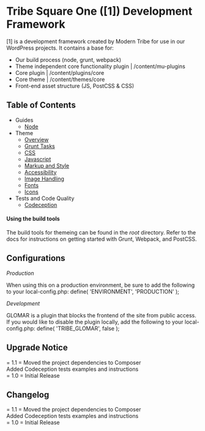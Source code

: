 #  Tribe Square One ([1]) Development Framework


[1] is a development framework created by Modern Tribe for use in our WordPress projects. It contains a base for:

* Our build process (node, grunt, webpack)
* Theme independent core functionality plugin | /content/mu-plugins
* Core plugin | /content/plugins/core
* Core theme | /content/themes/core
* Front-end asset structure (JS, PostCSS & CSS)

## Table of Contents

* Guides
  * [Node](/docs/guides/node.md)
* Theme
  * [Overview](/docs/theme/overview.md)
  * [Grunt Tasks](/docs/theme/grunt.md)
  * [CSS](/docs/theme/css/postcss.md)
  * [Javascript](/docs/theme/js/javascript.md)
  * [Markup and Style](/docs/theme/markup-and-style.md)
  * [Accessibility](/docs/theme/accessbility.md)
  * [Image Handling](/docs/theme/images.md)
  * [Fonts](/docs/theme/fonts.md)
  * [Icons](/docs/theme/icons.md)
* Tests and Code Quality
  * [Codeception](/docs/tests/codeception.md)



#### Using the build tools

The build tools for themeing can be found in the *root* directory. Refer to the docs for instructions on getting started with Grunt, Webpack, and PostCSS.


## Configurations


*Production*

When using this on a production environment, be sure to add the following to your local-config.php:
    define( 'ENVIRONMENT', 'PRODUCTION' );

*Development*

GLOMAR is a plugin that blocks the frontend of the site from public access. If you would like to disable the plugin locally, add the following to your local-config.php:
    define( 'TRIBE_GLOMAR', false );


## Upgrade Notice

= 1.1 =
Moved the project dependencies to Composer  
Added Codeception tests examples and instructions  
= 1.0 =
Initial Release


## Changelog


= 1.1 =
Moved the project dependencies to Composer  
Added Codeception tests examples and instructions  
= 1.0 =
Initial Release


